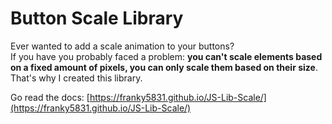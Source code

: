 # Button Scale Library
Ever wanted to add a scale animation to your buttons?\
If you have you probably faced a problem: **you can't scale elements based on a fixed amount of pixels, you can only scale them based on their size**.\
That's why I created this library.

Go read the docs: [https://franky5831.github.io/JS-Lib-Scale/](https://franky5831.github.io/JS-Lib-Scale/)
